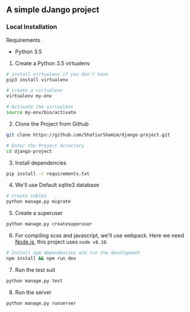 ## A simple dJango project

### Local Installation

Requirements

- Python 3.5

1. Create a Python 3.5 virtualenv

```sh
# install virtualenv if you don't have
pip3 install virtualenv

# create a virtualenv
virtualenv my-env

# Activate the virtualenv
source my-env/bin/activate
```

2. Clone the Project from Github

```sh
git clone https://github.com/ShafiurShamim/django-project.git

# Enter the Project directory
cd django-project
```

3. Install dependencies

```sh
pip install -r requirements.txt
```

4. We'll use Default sqlite3 database

```sh
# Create tables
python manage.py migrate
```

5. Create a superuser

```sh
python manage.py createsuperuser
```

6. For compiling scss and javascript, we'll use webpack. Here we need [Node.js](https://nodejs.org/en/), this project uses `node v8.10`.

```sh
# Install npm dependencies and run the development
npm install && npm run dev
```

7. Run the test suit

```sh
python manage.py test
```

8. Run the server

```sh
python manage.py runserver
```
